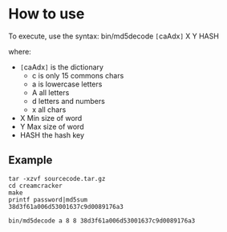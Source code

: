 # How to use #
To execute, use the syntax:
bin/md5decode `[`caAdx`]` X Y HASH

where:

  * `[`caAdx`]` is the dictionary
    * c is only 15 commons chars
    * a is lowercase letters
    * A all letters
    * d letters and numbers
    * x all chars
  * X Min size of word
  * Y Max size of word
  * HASH the hash key

## Example ##
```
tar -xzvf sourcecode.tar.gz
cd creamcracker
make
printf password|md5sum
38d3f61a006d53001637c9d0089176a3

bin/md5decode a 8 8 38d3f61a006d53001637c9d0089176a3
```